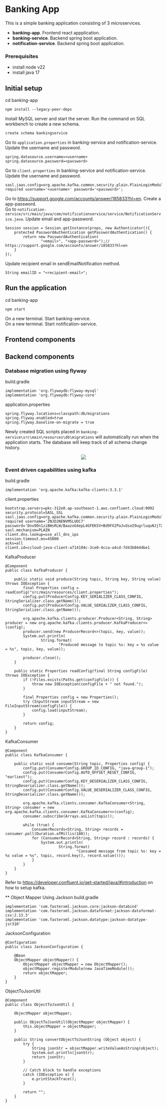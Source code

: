 # Banking App

This is a simple banking application consisting of 3 microservices.
- **banking-app**. Frontend react appplication.
- **banking-service**. Backend spring boot application.
- **notification-service**. Backend spring boot application.

### Prerequisites

- install node v22
- install java 17

## Initial setup

cd banking-app
```
npm install --legacy-peer-deps
```

Install MySQL server and start the server. Run the command on SQL workbench to create a new schema.
```
create schema bankingservice
```

Go to `application.properties` in banking-service and notification-service. Update the username and password.
```
spring.datasource.username=<username>
spring.datasource.password=<password>
```

Go to `client.properties` in banking-service and notification-service. Update the username and password.
```
sasl.jaas.config=org.apache.kafka.common.security.plain.PlainLoginModule required username='<username>' password='<password>';
```

Go to https://support.google.com/accounts/answer/185833?hl=en. Create a app-password. <br/>
Go to `notification-service/src/main/java/com/notificationservice/service/NotificationService.java`. Update email and app-password.
```
Session session = Session.getInstance(props, new Authenticator(){
    protected PasswordAuthentication getPasswordAuthentication() {
        return new PasswordAuthentication(
                "<email>", "<app-password>");// https://support.google.com/accounts/answer/185833?hl=en
    }
});
```
Update recipient email in sendEmailNotification method.
```
String emailID = "<recipient-email>";
```

## Run the application

cd banking-app
```
npm start
```

On a new terminal. Start banking-service. <br/>
On a new terminal. Start notification-service.

## Frontend components

## Backend components
### Database migration using flyway
build.gradle
```
implementation 'org.flywaydb:flyway-mysql'
implementation 'org.flywaydb:flyway-core'
```
application.properties
```
spring.flyway.locations=classpath:db/migrations
spring.flyway.enabled=true
spring.flyway.baseline-on-migrate = true
```
Newly created SQL scripts placed in `banking-service\src\main\resources\db\migrations` will automatically run when the application starts. The database will keep track of all schema change history. <br/>

<p align="center">
  <img src="https://github.com/user-attachments/assets/921ac27b-7515-439a-9125-cfbc48b0ec8a" />
</p>

### Event driven capabilities using kafka
build.gradle
```
implementation 'org.apache.kafka:kafka-clients:3.3.1'
```
client.properties
```
bootstrap.servers=pkc-312o0.ap-southeast-1.aws.confluent.cloud:9092
security.protocol=SASL_SSL
sasl.jaas.config=org.apache.kafka.common.security.plain.PlainLoginModule required username='ZNJD2NENVM5LUOC7' password='Dnx9On1ziBWsRLW/BaazoG4epL4GFEKSV+Bd9FX2PaJvdsoI9ugrluquNJjTZD5i';
sasl.mechanism=PLAIN
client.dns.lookup=use_all_dns_ips
session.timeout.ms=45000
acks=all
client.id=ccloud-java-client-a714104c-3ce0-4cca-a4cd-7d43b0444be1
```
KafkaProducer
```
@Component
public class KafkaProducer {

    public static void produce(String topic, String key, String value) throws IOException {
        final Properties config = readConfig("src/main/resources/client.properties");
        config.put(ProducerConfig.KEY_SERIALIZER_CLASS_CONFIG, StringSerializer.class.getName());
        config.put(ProducerConfig.VALUE_SERIALIZER_CLASS_CONFIG, StringSerializer.class.getName());

        org.apache.kafka.clients.producer.Producer<String, String> producer = new org.apache.kafka.clients.producer.KafkaProducer<>(config);
        producer.send(new ProducerRecord<>(topic, key, value));
        System.out.println(
                String.format(
                        "Produced message to topic %s: key = %s value = %s", topic, key, value));

        producer.close();
    }

    public static Properties readConfig(final String configFile) throws IOException {
        if (!Files.exists(Paths.get(configFile))) {
            throw new IOException(configFile + " not found.");
        }

        final Properties config = new Properties();
        try (InputStream inputStream = new FileInputStream(configFile)) {
            config.load(inputStream);
        }

        return config;
    }
}
```
KafkaConsumer
```
@Component
public class KafkaConsumer {

    public static void consume(String topic, Properties config) {
        config.put(ConsumerConfig.GROUP_ID_CONFIG, "java-group-1");
        config.put(ConsumerConfig.AUTO_OFFSET_RESET_CONFIG, "earliest");
        config.put(ConsumerConfig.KEY_DESERIALIZER_CLASS_CONFIG, StringDeserializer.class.getName());
        config.put(ConsumerConfig.VALUE_DESERIALIZER_CLASS_CONFIG, StringDeserializer.class.getName());

        org.apache.kafka.clients.consumer.KafkaConsumer<String, String> consumer = new org.apache.kafka.clients.consumer.KafkaConsumer<>(config);
        consumer.subscribe(Arrays.asList(topic));

        while (true) {
            ConsumerRecords<String, String> records = consumer.poll(Duration.ofMillis(100));
            for (ConsumerRecord<String, String> record : records) {
                System.out.println(
                        String.format(
                                "Consumed message from topic %s: key = %s value = %s", topic, record.key(), record.value()));
            }
        }
    }
}
```
Refer to https://developer.confluent.io/get-started/java/#introduction on how to setup kafka.

** Object Mapper Using Jackson
build.gradle
```
implementation 'com.fasterxml.jackson.core:jackson-databind'
implementation 'com.fasterxml.jackson.dataformat:jackson-dataformat-csv:2.13.3'
implementation 'com.fasterxml.jackson.datatype:jackson-datatype-jsr310'
```
JacksonConfiguration
```
@Configuration
public class JacksonConfiguration {

    @Bean
    ObjectMapper objectMapper() {
        ObjectMapper objectMapper = new ObjectMapper();
        objectMapper.registerModule(new JavaTimeModule());
        return objectMapper;
    }
}
```
ObjectToJsonUtil
```
@Component
public class ObjectToJsonUtil {

    ObjectMapper objectMapper;

    public ObjectToJsonUtil(ObjectMapper objectMapper) {
        this.objectMapper = objectMapper;
    }

    public String convertObjectToJsonString (Object object) {
        try {
            String jsonStr = objectMapper.writeValueAsString(object);
            System.out.println(jsonStr);
            return jsonStr;
        }

        // Catch block to handle exceptions
        catch (IOException e) {
            e.printStackTrace();
        }

        return "";
    }
}
```
